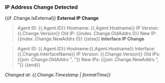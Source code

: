 ### IP Address Change Detected

{{if .Change.IsExternal}}
**External IP Change**

> Agent ID: {{.Agent.ID}}
> Hostname: {{.Agent.Hostname}}
> IP Version: {{.Change.Version}}
> Old IP: {{index .Change.OldAddrs 0}}
> New IP: {{index .Change.NewAddrs 0}}
{{else}}
**Interface IP Change**

> Agent ID: {{.Agent.ID}}
> Hostname:{{.Agent.Hostname}}
> Interface: {{.Change.InterfaceName}}
> IP Version: {{.Change.Version}}
> Old IPs: {{join .Change.OldAddrs ", "}}
> New IPs: {{join .Change.NewAddrs ", "}}
{{end}}

_Changed at: {{.Change.Timestamp | formatTime}}_
